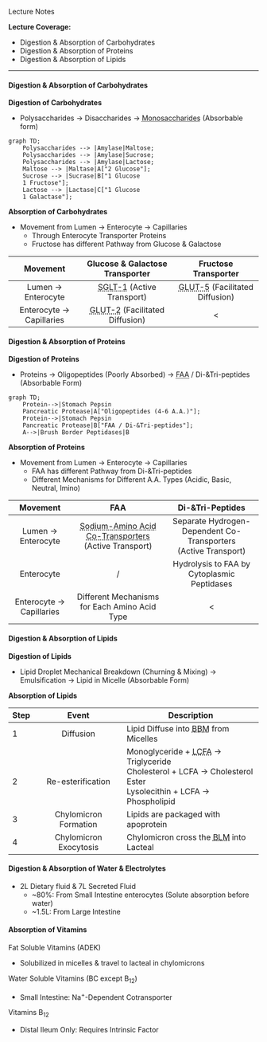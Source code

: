 Lecture Notes

**Lecture Coverage:**
- Digestion & Absorption of Carbohydrates
- Digestion & Absorption of Proteins
- Digestion & Absorption of Lipids

---
#### **Digestion & Absorption of Carbohydrates**
**Digestion of Carbohydrates**
- Polysaccharides → Disaccharides → <abbr Title="Glucose, Galactose, Fructose">Monosaccharides</abbr> (Absorbable form)

```mermaid  
graph TD;
	Polysaccharides --> |Amylase|Maltose;
	Polysaccharides --> |Amylase|Sucrose; 
	Polysaccharides --> |Amylase|Lactose;
	Maltose --> |Maltase|A["2 Glucose"];
	Sucrose --> |Sucrase|B["1 Glucose
	1 Fructose"];
	Lactose --> |Lactase|C["1 Glucose
	1 Galactase"];
```

**Absorption of Carbohydrates**
- Movement from Lumen → Enterocyte → Capillaries
	- Through Enterocyte Transporter Proteins
	- Fructose has different Pathway from Glucose & Galactose

|         Movement         |                        Glucose & Galactose Transporter                         |                           Fructose Transporter                            |
| :----------------------: | :----------------------------------------------------------------------------: | :-----------------------------------------------------------------------: |
|    Lumen → Enterocyte    | <abbr Title="Sodium GLucose co-Transporter 1">SGLT-1</abbr> (Active Transport) | <abbr Title="GLUcose Transporter 5">GLUT-5</abbr> (Facilitated Diffusion) |
| Enterocyte → Capillaries |   <abbr Title="GLUcose Transporter 2">GLUT-2</abbr> (Facilitated Diffusion)    |                                     <                                     |


#### **Digestion & Absorption of Proteins**
**Digestion of Proteins**
- Proteins → Oligopeptides (Poorly Absorbed) → <abbr Title="Free Amino Acid">FAA</abbr> / Di-&Tri-peptides (Absorbable Form)

```mermaid  
graph TD;
	Protein-->|Stomach Pepsin
	Pancreatic Protease|A["Oligopeptides (4-6 A.A.)"];
	Protein-->|Stomach Pepsin
	Pancreatic Protease|B["FAA / Di-&Tri-peptides"];
	A-->|Brush Border Peptidases|B
```

**Absorption of Proteins**
- Movement from Lumen → Enterocyte → Capillaries
	- FAA has different Pathway from Di-&Tri-peptides
	- Different Mechanisms for Different A.A. Types (Acidic, Basic, Neutral, Imino)

|         Movement         |                                                                 FAA                                                                 |                         Di-&Tri-Peptides                          |
| :----------------------: | :---------------------------------------------------------------------------------------------------------------------------------: | :---------------------------------------------------------------: |
|    Lumen → Enterocyte    | <abbr Title="One for each A.A. Type (Acidic, Basic, Neutral, Imino)">Sodium-Amino Acid Co-Transporters</abbr><br>(Active Transport) | Separate Hydrogen-Dependent Co-Transporters<br>(Active Transport) |
|        Enterocyte        |                                                                  /                                                                  |            Hydrolysis to FAA by Cytoplasmic Peptidases            |
| Enterocyte → Capillaries |                                            Different Mechanisms for Each Amino Acid Type                                            |                                 <                                 |


#### **Digestion & Absorption of Lipids**
**Digestion of Lipids**
- Lipid Droplet Mechanical Breakdown (Churning & Mixing) → Emulsification → Lipid in Micelle (Absorbable Form)

**Absorption of Lipids**

| **Step** |       **Event**        | **Description**                                                                                                                                                |
| -------- | :--------------------: | -------------------------------------------------------------------------------------------------------------------------------------------------------------- |
| 1        |       Diffusion        | Lipid Diffuse into <abbr Title="Brush Border Membrane">BBM</abbr> from Micelles                                                                                |
| <br>2    | <br>Re-esterification  | Monoglyceride + <abbr Title="Long Chain Fatty Acid">LCFA</abbr> → Triglyceride<br>Cholesterol + LCFA → Cholesterol Ester<br>Lysolecithin + LCFA → Phospholipid |
| 3        | Chylomicron Formation  | Lipids are packaged with apoprotein                                                                                                                            |
| 4        | Chylomicron Exocytosis | Chylomicron cross the <abbr Title="Basolateral Membrane">BLM</abbr> into Lacteal                                                                               |


#### **Digestion & Absorption of Water & Electrolytes**
- 2L Dietary fluid & 7L Secreted Fluid
	- ~80%: From Small Intestine enterocytes (Solute absorption before water)
	- ~1.5L: From Large Intestine


#### **Absorption of Vitamins**
Fat Soluble Vitamins (ADEK)
- Solubilized in micelles & travel to lacteal in chylomicrons

Water Soluble Vitamins (BC except B<sub>12</sub>)
- Small Intestine: Na<sup>+</sup>-Dependent Cotransporter

Vitamins B<sub>12</sub>
- Distal Ileum Only: Requires Intrinsic Factor
